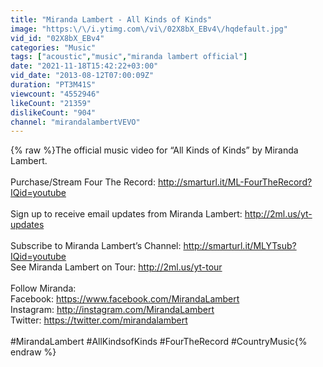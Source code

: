 ```yaml
---
title: "Miranda Lambert - All Kinds of Kinds"
image: "https:\/\/i.ytimg.com\/vi\/02X8bX_EBv4\/hqdefault.jpg"
vid_id: "02X8bX_EBv4"
categories: "Music"
tags: ["acoustic","music","miranda lambert official"]
date: "2021-11-18T15:42:22+03:00"
vid_date: "2013-08-12T07:00:09Z"
duration: "PT3M41S"
viewcount: "4552946"
likeCount: "21359"
dislikeCount: "904"
channel: "mirandalambertVEVO"
---
```

{% raw %}The official music video for “All Kinds of Kinds” by Miranda Lambert.<br /> <br />Purchase/Stream Four The Record: <a rel="nofollow" target="blank" href="http://smarturl.it/ML-FourTheRecord?IQid=youtube">http://smarturl.it/ML-FourTheRecord?IQid=youtube</a><br /> <br />Sign up to receive email updates from Miranda Lambert: <a rel="nofollow" target="blank" href="http://2ml.us/yt-updates">http://2ml.us/yt-updates</a><br /> <br />Subscribe to Miranda Lambert’s Channel: <a rel="nofollow" target="blank" href="http://smarturl.it/MLYTsub?IQid=youtube">http://smarturl.it/MLYTsub?IQid=youtube</a><br />See Miranda Lambert on Tour: <a rel="nofollow" target="blank" href="http://2ml.us/yt-tour">http://2ml.us/yt-tour</a><br /> <br />Follow Miranda:<br />Facebook: <a rel="nofollow" target="blank" href="https://www.facebook.com/MirandaLambert">https://www.facebook.com/MirandaLambert</a><br />Instagram: <a rel="nofollow" target="blank" href="http://instagram.com/MirandaLambert">http://instagram.com/MirandaLambert</a><br />Twitter: <a rel="nofollow" target="blank" href="https://twitter.com/mirandalambert">https://twitter.com/mirandalambert</a><br /> <br />#MirandaLambert #AllKindsofKinds #FourTheRecord #CountryMusic{% endraw %}
